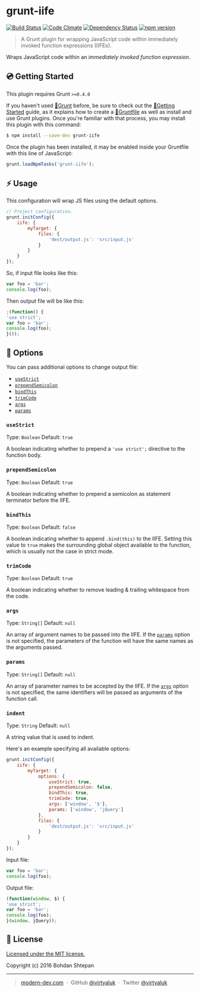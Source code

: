 # grunt-iife

[![Build Status](https://travis-ci.org/virtyaluk/grunt-iife.svg?branch=master)](https://travis-ci.org/virtyaluk/grunt-iife) [![Code Climate](https://codeclimate.com/github/virtyaluk/grunt-iife/badges/gpa.svg)](https://codeclimate.com/github/virtyaluk/grunt-iife) [![Dependency Status](https://gemnasium.com/virtyaluk/grunt-iife.svg)](https://gemnasium.com/virtyaluk/grunt-iife) [![npm version](https://badge.fury.io/js/grunt-iife.svg)](https://badge.fury.io/js/grunt-iife)


> A Grunt plugin for wrapping JavaScript code within immediately invoked function expressions (IIFEs).

Wraps JavaScript code within an *immediately invoked function expression*.


## :cd: Getting Started

This plugin requires Grunt `>=0.4.0`

If you haven't used [:link:Grunt](http://gruntjs.com/) before, be sure to check out the [:link:Getting Started](http://gruntjs.com/getting-started) guide, as it explains how to create a [:link:Gruntfile](http://gruntjs.com/sample-gruntfile) as well as install and use Grunt plugins. Once you're familiar with that process, you may install this plugin with this command:

```sh
$ npm install --save-dev grunt-iife
```

Once the plugin has been installed, it may be enabled inside your Gruntfile with this line of JavaScript:

```js
grunt.loadNpmTasks('grunt-iife');
```

## :zap: Usage

This configuration will wrap JS files using the default options.

```js
// Project configuration.
grunt.initConfig({
	iife: {
		myTarget: {
			files: {
				'dest/output.js': 'src/input.js'
			}
		}
	}
});
```

So, if input file looks like this:
```js
var foo = 'bar';
console.log(foo);
```

Then output file will be like this:
```js
;(function() {
'use strict';
var foo = 'bar';
console.log(foo);
}());
```

## :wrench: Options

You can pass additional options to change output file:

- [`useStrict`](#useStrict)
- [`prependSemicolon`](#prependSemicolon)
- [`bindThis`](#bindThis)
- [`trimCode`](#trimCode)
- [`args`](#args)
- [`params`](#params)

### `useStrict`

Type: `Boolean`
Default: `true`

A boolean indicating whether to prepend a `'use strict';` directive to the function body.

### `prependSemicolon`

Type: `Boolean`
Default: `true`

A boolean indicating whether to prepend a semicolon as statement terminator before the IIFE.

### `bindThis`

Type: `Boolean`
Default: `false`

A boolean indicating whether to append `.bind(this)` to the IIFE. Setting this value to `true` makes the surrounding global object available to the function, which is usually not the case in strict mode.

### `trimCode`

Type: `Boolean`
Default: `true`

A boolean indicating whether to remove leading & trailing whitespace from the code.

### `args`

Type: `String[]`
Default: `null`

An array of argument names to be passed into the IIFE. If the [`params`](#params) option is not specified, the parameters of the function will have the same names as the arguments passed.

### `params`

Type: `String[]`
Default: `null`

An array of parameter names to be accepted by the IIFE. If the [`args`](#args) option is not specified, the same identifiers will be passed as arguments of the function call.

### `indent`

Type: `String`
Default: `null`

A string value that is used to indent.

Here's an example specifying all available options:

```js
grunt.initConfig({
	iife: {
		myTarget: {
			options: {
				useStrict: true,
				prependSemicolon: false,
				bindThis: true,
				trimCode: true,
				args: ['window', '$'],
				params: ['window', 'jQuery']
			},
			files: {
				'dest/output.js': 'src/input.js'
			}
		}
	}
});
```

Input file:

```js
var foo = 'bar';
console.log(foo);
```

Output file:

```js
(function(window, $) {
'use strict';
var foo = 'bar';
console.log(foo);
}(window, jQuery));
```

## :green_book: License

[Licensed under the MIT license.](https://github.com/virtyaluk/grunt-iife/blob/master/LICENSE)

Copyright (c) 2016 Bohdan Shtepan

---

> [modern-dev.com](http://modern-dev.com) &nbsp;&middot;&nbsp;
> GitHub [@virtyaluk](https://github.com/virtyaluk) &nbsp;&middot;&nbsp;
> Twitter [@virtyaluk](https://twitter.com/virtyaluk)
